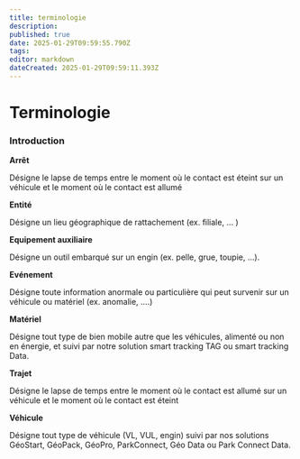```yaml
---
title: terminologie
description: 
published: true
date: 2025-01-29T09:59:55.790Z
tags: 
editor: markdown
dateCreated: 2025-01-29T09:59:11.393Z
---
```


# Terminologie

### Introduction

**Arrêt**

Désigne le lapse de temps entre le moment où le contact est éteint sur un véhicule et le moment où le contact est allumé

**Entité**

Désigne un lieu géographique de rattachement (ex. filiale, … )

**Equipement auxiliaire**

Désigne un outil embarqué sur un engin (ex. pelle, grue, toupie, …).

**Evénement**

Désigne toute information anormale ou particulière qui peut survenir sur un véhicule ou matériel (ex. anomalie, ….)

**Matériel**

Désigne tout type de bien mobile autre que les véhicules, alimenté ou non en énergie, et suivi par notre solution smart tracking TAG ou smart tracking Data.

**Trajet** 

Désigne le lapse de temps entre le moment où le contact est allumé sur un véhicule et le moment où le contact est éteint

**Véhicule**

Désigne tout type de véhicule (VL, VUL, engin) suivi par nos solutions GéoStart, GéoPack, GéoPro, ParkConnect, Géo Data ou Park Connect Data.